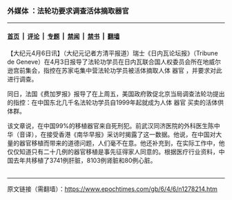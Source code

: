 ### 外媒体 ：法轮功要求调查活体摘取器官

---

#### [首页](../../../..?n1278214) &nbsp;|&nbsp; [评论](../../../../../epoch-comment?n1278214) &nbsp;|&nbsp; [专题](../../../../../epoch-special?n1278214) &nbsp;|&nbsp; [禁闻](../../../../../epoch-news?n1278214) &nbsp;|&nbsp; [禁书](../../../../../books?n1278214) &nbsp;|&nbsp; [翻墙](https://github.com/gfw-breaker/nogfw/blob/master/README.md?n1278214)


<div class="post_content" id="artbody" itemprop="articleBody">
 <!-- article content begin -->
 <p>
  【大纪元4月6日讯】（大纪元记者方清平报道）瑞士《日内瓦论坛报》（Tribune de Geneve）在4月3日报导了法轮功学员在日内瓦联合国人权委员会所在地威尔逊宫前集会，指控在苏家屯集中营法轮功学员被活体摘取人体
  <ok href="https://www.epochtimes.com/gb/tag/%E5%99%A8%E5%AE%98.html">
   器官
  </ok>
  ，并要求对此进行调查。
 </p>
 <p>
  同日，法国《费加罗报》报导了在上周五，美国政府敦促北京当局调查法轮功提出的指控：在中国东北几千名法轮功学员自1999年起就成为人体
  <ok href="https://www.epochtimes.com/gb/tag/%E5%99%A8%E5%AE%98.html">
   器官
  </ok>
  买卖的活体供体群。
 </p>
 <p>
  该文章说，在中国99%的移植器官来自死刑犯。前武汉同济医院的外科医生陈中华（音译），在接受香港《南华早报》采访时揭露了这一数据。他说，在中国对大量的器官移植而带来的道德问题，人们毫不在意。他还补充到，在实际工作中，他仅仅知道只有二十几例的器官移植是事先征得家人同意的。根据医疗行业资料，中国去年共移植了3741例肝脏，8103例肾脏和80例心脏。
  <font color="#ffffff">
   (http://www.dajiyuan.com)
  </font>
 </p>
 <!-- article content end -->
 <div id="below_article_ad">
 </div>
</div>


---

原文链接（需翻墙）：https://www.epochtimes.com/gb/6/4/6/n1278214.htm